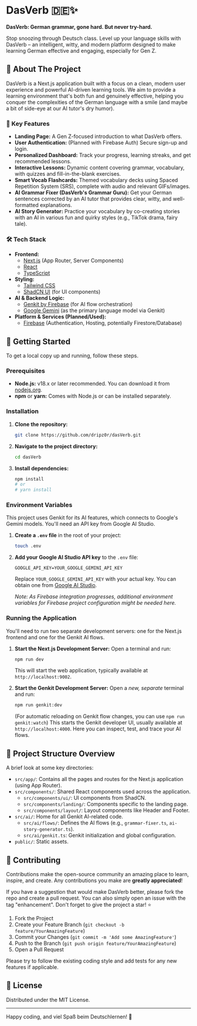 # DasVerb 🇩🇪✨

**DasVerb: German grammar, gone hard. But never try-hard.**

Stop snoozing through Deutsch class. Level up your language skills with DasVerb – an intelligent, witty, and modern platform designed to make learning German effective and engaging, especially for Gen Z.

## 👋 About The Project

DasVerb is a Next.js application built with a focus on a clean, modern user experience and powerful AI-driven learning tools. We aim to provide a learning environment that's both fun and genuinely effective, helping you conquer the complexities of the German language with a smile (and maybe a bit of side-eye at our AI tutor's dry humor).

### 🚀 Key Features

*   **Landing Page:** A Gen Z-focused introduction to what DasVerb offers.
*   **User Authentication:** (Planned with Firebase Auth) Secure sign-up and login.
*   **Personalized Dashboard:** Track your progress, learning streaks, and get recommended lessons.
*   **Interactive Lessons:** Dynamic content covering grammar, vocabulary, with quizzes and fill-in-the-blank exercises.
*   **Smart Vocab Flashcards:** Themed vocabulary decks using Spaced Repetition System (SRS), complete with audio and relevant GIFs/images.
*   **AI Grammar Fixer (DasVerb's Grammar Guru):** Get your German sentences corrected by an AI tutor that provides clear, witty, and well-formatted explanations.
*   **AI Story Generator:** Practice your vocabulary by co-creating stories with an AI in various fun and quirky styles (e.g., TikTok drama, fairy tale).

### 🛠️ Tech Stack

*   **Frontend:**
    *   [Next.js](https://nextjs.org/) (App Router, Server Components)
    *   [React](https://reactjs.org/)
    *   [TypeScript](https://www.typescriptlang.org/)
*   **Styling:**
    *   [Tailwind CSS](https://tailwindcss.com/)
    *   [ShadCN UI](https://ui.shadcn.com/) (for UI components)
*   **AI & Backend Logic:**
    *   [Genkit by Firebase](https://firebase.google.com/docs/genkit) (for AI flow orchestration)
    *   [Google Gemini](https://ai.google.dev/) (as the primary language model via Genkit)
*   **Platform & Services (Planned/Used):**
    *   [Firebase](https://firebase.google.com/) (Authentication, Hosting, potentially Firestore/Database)

## 🏁 Getting Started

To get a local copy up and running, follow these steps.

### Prerequisites

*   **Node.js:** v18.x or later recommended. You can download it from [nodejs.org](https://nodejs.org/).
*   **npm** or **yarn:** Comes with Node.js or can be installed separately.

### Installation

1.  **Clone the repository:**
    ```bash
    git clone https://github.com/dripz0r/dasVerb.git
    ```
2.  **Navigate to the project directory:**
    ```bash
    cd dasVerb
    ```
3.  **Install dependencies:**
    ```bash
    npm install
    # or
    # yarn install
    ```

### Environment Variables

This project uses Genkit for its AI features, which connects to Google's Gemini models. You'll need an API key from Google AI Studio.

1.  **Create a `.env` file** in the root of your project:
    ```bash
    touch .env
    ```
2.  **Add your Google AI Studio API key** to the `.env` file:
    ```env
    GOOGLE_API_KEY=YOUR_GOOGLE_GEMINI_API_KEY
    ```
    Replace `YOUR_GOOGLE_GEMINI_API_KEY` with your actual key. You can obtain one from [Google AI Studio](https://aistudio.google.com/app/apikey).

    *Note: As Firebase integration progresses, additional environment variables for Firebase project configuration might be needed here.*

### Running the Application

You'll need to run two separate development servers: one for the Next.js frontend and one for the Genkit AI flows.

1.  **Start the Next.js Development Server:**
    Open a terminal and run:
    ```bash
    npm run dev
    ```
    This will start the web application, typically available at `http://localhost:9002`.

2.  **Start the Genkit Development Server:**
    Open a *new, separate* terminal and run:
    ```bash
    npm run genkit:dev
    ```
    (For automatic reloading on Genkit flow changes, you can use `npm run genkit:watch`)
    This starts the Genkit developer UI, usually available at `http://localhost:4000`. Here you can inspect, test, and trace your AI flows.

## 📖 Project Structure Overview

A brief look at some key directories:

*   `src/app/`: Contains all the pages and routes for the Next.js application (using App Router).
*   `src/components/`: Shared React components used across the application.
    *   `src/components/ui/`: UI components from ShadCN.
    *   `src/components/landing/`: Components specific to the landing page.
    *   `src/components/layout/`: Layout components like Header and Footer.
*   `src/ai/`: Home for all Genkit AI-related code.
    *   `src/ai/flows/`: Defines the AI flows (e.g., `grammar-fixer.ts`, `ai-story-generator.ts`).
    *   `src/ai/genkit.ts`: Genkit initialization and global configuration.
*   `public/`: Static assets.

## 🤝 Contributing

Contributions make the open-source community an amazing place to learn, inspire, and create. Any contributions you make are **greatly appreciated**!

If you have a suggestion that would make DasVerb better, please fork the repo and create a pull request. You can also simply open an issue with the tag "enhancement". Don't forget to give the project a star! ⭐

1.  Fork the Project
2.  Create your Feature Branch (`git checkout -b feature/YourAmazingFeature`)
3.  Commit your Changes (`git commit -m 'Add some AmazingFeature'`)
4.  Push to the Branch (`git push origin feature/YourAmazingFeature`)
5.  Open a Pull Request

Please try to follow the existing coding style and add tests for any new features if applicable.

## 📝 License

Distributed under the MIT License.

---

Happy coding, and viel Spaß beim Deutschlernen! 🚀
